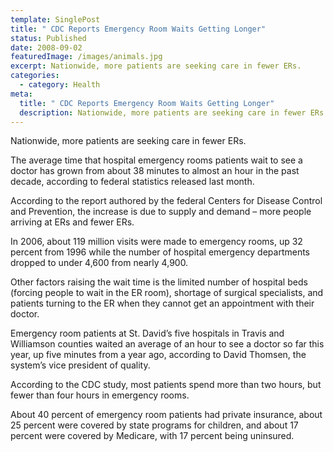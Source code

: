 ```yaml
---
template: SinglePost
title: " CDC Reports Emergency Room Waits Getting Longer"
status: Published
date: 2008-09-02
featuredImage: /images/animals.jpg
excerpt: Nationwide, more patients are seeking care in fewer ERs.
categories:
  - category: Health
meta:
  title: " CDC Reports Emergency Room Waits Getting Longer"
  description: Nationwide, more patients are seeking care in fewer ERs.
---
```

<!--StartFragment-->

Nationwide, more patients are seeking care in fewer ERs.

The average time that hospital emergency rooms patients wait to see a doctor has grown from about 38 minutes to almost an hour in the past decade, according to federal statistics released last month.

According to the report authored by the federal Centers for Disease Control and Prevention, the increase is due to supply and demand – more people arriving at ERs and fewer ERs.

In 2006, about 119 million visits were made to emergency rooms, up 32 percent from 1996 while the number of hospital emergency departments dropped to under 4,600 from nearly 4,900.

Other factors raising the wait time is the limited number of hospital beds (forcing people to wait in the ER room), shortage of surgical specialists, and patients turning to the ER when they cannot get an appointment with their doctor.

Emergency room patients at St. David’s five hospitals in Travis and Williamson counties waited an average of an hour to see a doctor so far this year, up five minutes from a year ago, according to David Thomsen, the system’s vice president of quality.

According to the CDC study, most patients spend more than two hours, but fewer than four hours in emergency rooms.

About 40 percent of emergency room patients had private insurance, about 25 percent were covered by state programs for children, and about 17 percent were covered by Medicare, with 17 percent being uninsured.

<!--EndFragment-->
